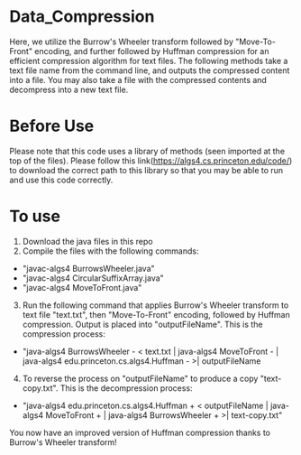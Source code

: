 # Data_Compression
Here, we utilize the Burrow's Wheeler transform followed by "Move-To-Front" encoding, and further followed by Huffman compression for an efficient 
compression algorithm for text files. The following methods take a text file name from the command line, and outputs the compressed content into a file. You may also take a file with the compressed contents and decompress into a new text file.  


# Before Use
Please note that this code uses a library of methods (seen imported at the top of the files). 
Please follow this link(https://algs4.cs.princeton.edu/code/) to download the correct path to this library so that you may be able to run and use this code correctly. 


# To use
1. Download the java files in this repo
2. Compile the files with the following commands:
  - "javac-algs4 BurrowsWheeler.java"
  - "javac-algs4 CircularSuffixArray.java"
  - "javac-algs4 MoveToFront.java"
3. Run the following command that applies Burrow's Wheeler transform to text file "text.txt", then "Move-To-Front" encoding, followed by Huffman compression. Output is placed into "outputFileName". This is the compression process: 
  - "java-algs4 BurrowsWheeler - < text.txt | java-algs4 MoveToFront - | java-algs4 edu.princeton.cs.algs4.Huffman - >| outputFileName
4. To reverse the process on "outputFileName" to produce a copy "text-copy.txt". This is the decompression process:
  - "java-algs4 edu.princeton.cs.algs4.Huffman + < outputFileName | java-algs4 MoveToFront + | java-algs4 BurrowsWheeler + >| text-copy.txt"


You now have an improved version of Huffman compression thanks to Burrow's Wheeler transform!
